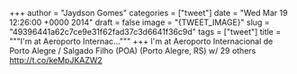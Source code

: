 
+++
author = "Jaydson Gomes"
categories = ["tweet"]
date = "Wed Mar 19 12:26:00 +0000 2014"
draft = false
image = "{TWEET_IMAGE}"
slug = "49396441a62c7ce9e31f62fad37c3d6641f36c9d"
tags = ["tweet"]
title = """I'm at Aeroporto Internac..."""
+++
I'm at Aeroporto Internacional de Porto Alegre / Salgado Filho (POA) (Porto Alegre, RS) w/ 29 others http://t.co/keMpJKAZW2
